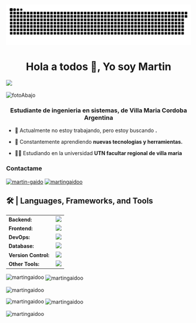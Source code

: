 <div align="center">
  <br>
  <img alt="snake eating my contributions" src="https://raw.githubusercontent.com/codediaz/codediaz/output/github-contribution-grid-snake.svg" />
  <br/>
</div>

<h1 align="center">Hola a todos 👋, Yo soy Martin</h1>
<img src="https://readme-typing-svg.herokuapp.com/?font=Roboto&weight=900&size=40=true&vCenter=true&width=500&height=70&duration=4000&color=B3B3B3&lines=Hola+a+todos!+👋;+Yo+soy+Martin+Gaido!;" />


![fotoAbajo](https://github.com/martingaidoo/martingaidoo/assets/119458663/a6495ed4-3d06-4b5b-901b-d95d4e2eac22)

<h3 align="center">Estudiante de ingenieria en sistemas, de Villa Maria Cordoba Argentina</h3>

- 🔭 Actualmente no estoy trabajando, pero estoy buscando **.**

- 🌱 Constantemente aprendiendo **nuevas tecnologias y herramientas.**

- 👨‍💻 Estudiando en la universidad **UTN facultar regional de villa maria**

<h3 align="left">Contactame</h3>
<p align="left">
<a href="https://linkedin.com/in/martin-gaido" target="blank"><img align="center" src="https://raw.githubusercontent.com/rahuldkjain/github-profile-readme-generator/master/src/images/icons/Social/linked-in-alt.svg" alt="martin-gaido" height="30" width="40" /></a>
<a href="https://instagram.com/martingaidoo" target="blank"><img align="center" src="https://raw.githubusercontent.com/rahuldkjain/github-profile-readme-generator/master/src/images/icons/Social/instagram.svg" alt="martingaidoo" height="30" width="40" /></a>
</p>

<h2>🛠️ | Languages, Frameworks, and Tools </h2>

<table>
    <tr>
        <td style="font-weight: bold; padding-right: 10px; vertical-align: center; border: none;">Backend:</td>
        <td><img height="40" src="https://skillicons.dev/icons?i=nodejs,express,python,java,php"/></td>
    </tr>
    <tr>
        <td style="font-weight: bold; padding-right: 10px; vertical-align: center;">Frontend:</td>
        <td><img height="40" src="https://skillicons.dev/icons?i=react,nextjs,bootstrap,html,css,js,ts,angular"/></td>
    </tr>
    <tr>
        <td style="font-weight: bold; padding-right: 10px; vertical-align: center; border: none;">DevOps:</td>
        <td><img height="40" src="https://skillicons.dev/icons?i=docker,azure"/></td>
    </tr>
    <tr>
        <td style="font-weight: bold; padding-right: 10px; vertical-align: center; border: none;">Database:</td>
        <td><img height="40" src="https://skillicons.dev/icons?i=mysql,postgresql,mongodb"/></td>
    </tr>
    <tr>
        <td style="font-weight: bold; padding-right: 10px; vertical-align: center; border: none;">Version Control:</td>
        <td><img height="40" src="https://skillicons.dev/icons?i=github,bitbucket"/></td>
    </tr>
    <tr>
        <td style="font-weight: bold; padding-right: 10px; vertical-align: center; border: none;">Other Tools:</td>
        <td><img height="40" src="https://skillicons.dev/icons?i=figma"/></td>
    </tr>
</table>



<p><img align="left" src="https://github-readme-stats.vercel.app/api/top-langs?username=martingaidoo&show_icons=true&locale=en&layout=compact" alt="martingaidoo" /></p>

<p>&nbsp;<img align="center" src="https://github-readme-stats.vercel.app/api?username=martingaidoo&show_icons=true&locale=en" alt="martingaidoo" /></p>

<p><img align="center" src="https://github-readme-streak-stats.herokuapp.com/?user=martingaidoo&" alt="martingaidoo" /></p>


<p><img align="left" src="https://github-readme-stats.vercel.app/api/top-langs?username=martingaidoo&show_icons=true&locale=en&layout=compact" alt="martingaidoo" /></p>

<p>&nbsp;<img align="center" src="https://github-readme-stats.vercel.app/api?username=martingaidoo&show_icons=true&locale=en" alt="martingaidoo" /></p>

<p><img align="center" src="https://github-readme-streak-stats.herokuapp.com/?user=martingaidoo&" alt="martingaidoo" /></p>

